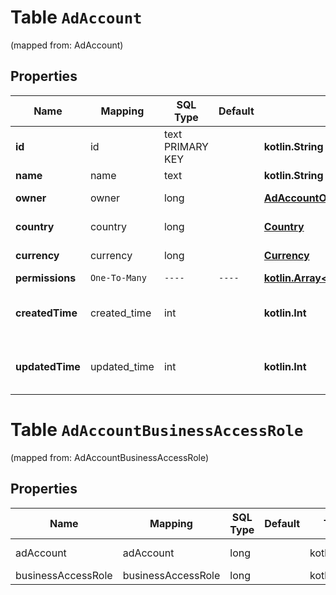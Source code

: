 
# Table `AdAccount`
(mapped from: AdAccount)

## Properties
Name | Mapping | SQL Type | Default | Type | Description | Notes
---- | ------- | -------- | ------- | ---- | ----------- | -----
**id** | id | text PRIMARY KEY |  | **kotlin.String** |  |  [optional]
**name** | name | text |  | **kotlin.String** |  |  [optional]
**owner** | owner | long |  | [**AdAccountOwner**](AdAccountOwner.md) |  |  [optional] [foreignkey]
**country** | country | long |  | [**Country**](Country.md) |  |  [optional] [foreignkey]
**currency** | currency | long |  | [**Currency**](Currency.md) |  |  [optional] [foreignkey]
**permissions** | `One-To-Many` | `----` | `----`  | [**kotlin.Array&lt;BusinessAccessRole&gt;**](BusinessAccessRole.md) |  |  [optional]
**createdTime** | created_time | int |  | **kotlin.Int** | Creation time. Unix timestamp in seconds. |  [optional]
**updatedTime** | updated_time | int |  | **kotlin.Int** | Last update time. Unix timestamp in seconds. |  [optional]







# **Table `AdAccountBusinessAccessRole`**
(mapped from: AdAccountBusinessAccessRole)

## Properties
Name | Mapping | SQL Type | Default | Type | Description | Notes
---- | ------- | -------- | ------- | ---- | ----------- | -----
adAccount | adAccount | long | | kotlin.Long | Primary Key | *one*
businessAccessRole | businessAccessRole | long | | kotlin.Long | Foreign Key | *many*





